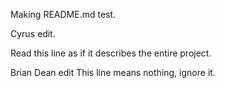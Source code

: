 Making README.md test.

Cyrus edit.

Read this line as if it describes the entire project.

Brian Dean edit
This line means nothing, ignore it.
